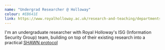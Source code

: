 ```yaml
---
name: "Undergrad Researcher @ Holloway"
colour: #EB641E
link: https://www.royalholloway.ac.uk/research-and-teaching/departments-and-schools/information-security/
---
```


I'm an undergraduate researcher with Royal Holloway's ISG (Information Security Group) team,
building on top of their existing research into a practical [SHAWN protocol](http://scc.rhul.ac.uk/shawn-jan-2014-jun-2016/)